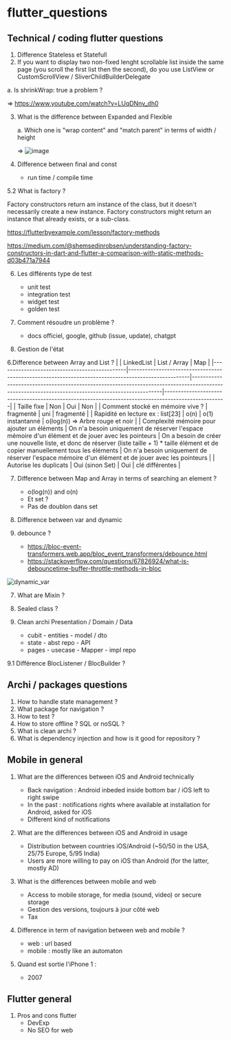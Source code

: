 # flutter_questions

## Technical / coding flutter questions 

1. Difference Stateless et Statefull
2.  If you want to display two non-fixed lenght scrollable list inside the same page (you scroll the first list then the second), do you use ListView or CustomScrollView / SliverChildBuilderDelegate
   
   a. Is shrinkWrap: true a problem ?
  
  => https://www.youtube.com/watch?v=LUqDNnv_dh0

3. What is the difference between Expanded and Flexible
   
   a. Which one is "wrap content" and "match parent" in terms of width / height

   => ![image](https://github.com/dleurs/flutter_questions/assets/58068925/d220e5d1-7f09-40aa-8349-0d018b5e396b)

5. Difference between final and const
   - run time / compile time
  
5.2 What is factory ?

Factory constructors return am instance of the class, but it doesn't necessarily create a new instance. Factory constructors might return an instance that already exists, or a sub-class.

https://flutterbyexample.com/lesson/factory-methods

https://medium.com/@shemsedinrobsen/understanding-factory-constructors-in-dart-and-flutter-a-comparison-with-static-methods-d03b471a7944


6. Les différents type de test
   - unit test
   - integration test
   - widget test
   - golden test

  6. Comment résoudre un problème ?
     - docs officiel, google, github (issue, update), chatgpt

   7. Gestion de l'état
     
6.Difference between Array and List ?
|                                              | LinkedList                                                                                         | List / Array                                                                                                                                    | Map                                                                                                |
|----------------------------------------------|----------------------------------------------------------------------------------------------------|-------------------------------------------------------------------------------------------------------------------------------------------------|----------------------------------------------------------------------------------------------------|
| Taille fixe                                  | Non                                                                                                | Oui                                                                                                                                             | Non                                                                                                |
| Comment stocké  en mémoire vive ?            | fragmenté                                                                                          | uni                                                                                                                                             | fragmenté                                                                                          |
| Rapidité en lecture  ex : list[23]           | o(n)                                                                                               | o(1) instantanné                                                                                                                                | o(log(n)) => Arbre rouge et noir                                                                   |
| Complexité mémoire  pour ajouter un éléments | On n'a besoin  uniquement de réserver l'espace mémoire d'un élément et de jouer avec les pointeurs | On a besoin de créer une nouvelle  liste, et donc de réserver (liste taille + 1) * taille élément  et de copier manuellement  tous les éléments | On n'a besoin  uniquement de réserver l'espace mémoire d'un élément et de jouer avec les pointeurs |
| Autorise les duplicats                       | Oui (sinon Set)                                                                                    | Oui                                                                                                                                             | clé différentes                                                                                    |

7. Difference between Map and Array in terms of searching an element ?
   - o(log(n)) and o(n)
   - Et set ?
   -   Pas de doublon dans set


8. Difference between var and dynamic
9. debounce ?
    - https://bloc-event-transformers.web.app/bloc_event_transformers/debounce.html
    - https://stackoverflow.com/questions/67826924/what-is-debouncetime-buffer-throttle-methods-in-bloc
   
![dynamic_var](https://github.com/dleurs/flutter_questions/assets/58068925/00cdc679-ea48-43d2-bcd2-7c584d4b86c6)

   
7. What are Mixin ?
8. Sealed class ?


9. Clean archi
      Presentation / Domain         / Data

      - cubit      - entities      - model / dto
      - state      - abst repo     - API
      - pages      - usecase       - Mapper
                                   - impl repo

9.1 Différence BlocListener / BlocBuilder ?

## Archi / packages questions

1. How to handle state management ?
2. What package for navigation ?
3. How to test ?
4. How to store offline ? SQL or noSQL ?
5. What is clean archi ?
6. What is dependency injection and how is it good for repository ?




## Mobile in general

1. What are the differences between iOS and Android technically
   - Back navigation : Android inbeded inside bottom bar / iOS left to right swipe
   - In the past : notifications rights where available at installation for Android, asked for iOS
   - Different kind of notifications
  

2. What are the differences between iOS and Android in usage
   - Distribution between countries iOS/Android (~50/50 in the USA, 25/75 Europe, 5/95 India)
   - Users are more willing to pay on iOS than Android (for the latter, mostly AD)

3. What is the differences between mobile and web
   - Access to mobile storage, for media (sound, video) or secure storage
   - Gestion des versions, toujours à jour côté web
   - Tax
  
4. Difference in term of navigation between web and mobile ?
   - web : url based
   - mobile : mostly like an automaton

5. Quand est sortie l'iPhone 1 :
   - 2007
  

## Flutter general

1. Pros and cons flutter
   - DevExp
   - No SEO for web




